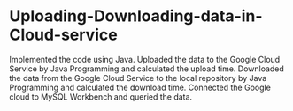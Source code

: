 # Uploading-Downloading-data-in-Cloud-service
Implemented the code using Java.
Uploaded the data to the Google Cloud Service by Java Programming and calculated the upload time.
Downloaded the data from the Google Cloud Service to the local repository by Java Programming and calculated the download time.
Connected the Google cloud to MySQL Workbench and queried the data.

